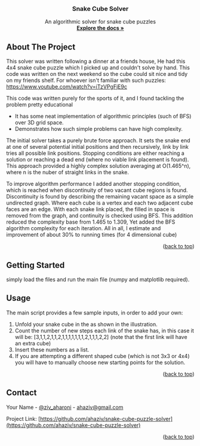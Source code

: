 <!-- PROJECT SHIELDS -->
<!--
*** I'm using markdown "reference style" links for readability.
*** Reference links are enclosed in brackets [ ] instead of parentheses ( ).
*** See the bottom of this document for the declaration of the reference variables
-->



<!-- PROJECT LOGO -->
<br />
<div align="center">

  <h3 align="center">Snake Cube Solver</h3>

  <p align="center">
    An algorithmic solver for snake cube puzzles
    <br />
    <a href="https://github.com/ahaziv/snake-cube-puzzle-solver"><strong>Explore the docs »</strong></a>
    <br />
  </p>
</div>



<!-- ABOUT THE PROJECT -->
## About The Project


This solver was written following a dinner at a friends house, He had this 4x4 snake cube puzzle which I picked up and couldn't solve by hand. This code was written on the next weekend so the cube could sit nice and tidy on my friends shelf. 
For whoever isn't familiar with such puzzles: https://www.youtube.com/watch?v=iTzVPgFjE9c

This code was written purely for the sports of it, and I found tackling the problem pretty educational  
* It has some neat implementation of algorithmic principles (such of BFS) over 3D grid space. 
* Demonstrates how such simple problems can have high complexity.

The initial solver takes a purely brute force approach. It sets the snake end at one of several potential initial positions and then recursively, link by link tries all possible link positions. 
Stopping conditions are either reaching a solution or reaching a dead end (where no viable link placement is found).
This approach provided a highly complex solution averaging at O(1.465^n), where n is the nuber of straight links in the snake. 

To improve algorithm performance I added another stopping condition, which is reached when discontinuity of two vacant cube regions is found.
Discontinuity is found by describing the remaining vacant space as a simple undirected graph. Where each cube is a vertex and each two adjacent cube faces are an edge.
With each snake link placed, the filled in space is removed from the graph, and continuity is checked using BFS.
This addition reduced the complexity base from 1.465 to 1.309, Yet added the BFS algorithm complexity for each iteration.
All in all, I estimate and improvement of about 30% to running times (for 4 dimensional cube)

<p align="right">(<a href="#readme-top">back to top</a>)</p>



<!-- GETTING STARTED -->
## Getting Started

simply load the files and run the main file (numpy and matplotlib required).


<!-- USAGE EXAMPLES -->
## Usage

The main script provides a few sample inputs, in order to add your own:

1. Unfold your snake cube in the as shown in the illustration.
2. Count the number of new steps each link of the snake has, in this case it will be: [3,1,1,2,1,1,2,1,1,1,1,1,1,1,2,1,1,1,2,2]
   (note that the first link will have an extra cube)
3. Insert these numbers as a list.
4. If you are attempting a different shaped cube (which is not 3x3 or 4x4) you will have to manually choose new starting points for the solution.


<p align="right">(<a href="#readme-top">back to top</a>)</p>


<!-- CONTACT -->
## Contact

Your Name - [@ziv_aharoni](https://www.linkedin.com/in/ziv-aharoni-3909271b0/) - ahaziv@gmail.com

Project Link: [https://github.com/ahaziv/snake-cube-puzzle-solver](https://github.com/ahaziv/snake-cube-puzzle-solver)

<p align="right">(<a href="#readme-top">back to top</a>)</p>


<!-- MARKDOWN LINKS & IMAGES -->
<!-- https://www.markdownguide.org/basic-syntax/#reference-style-links -->
[product-screenshot]: snake_cube_solution.png
